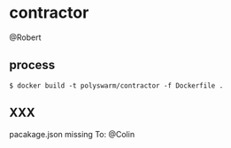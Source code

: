 # contractor

@Robert


## process

```
$ docker build -t polyswarm/contractor -f Dockerfile .
```

## XXX

pacakage.json missing To: @Colin

